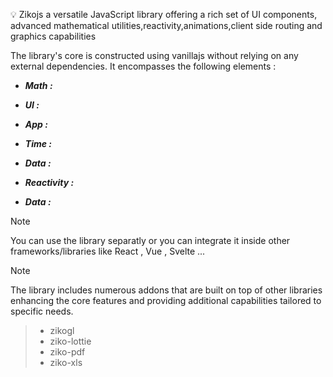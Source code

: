 💡 Zikojs a versatile JavaScript library offering a rich set of UI components, advanced mathematical utilities,reactivity,animations,client side routing and graphics capabilities 

The library's core is constructed using vanillajs without relying on any external dependencies. It encompasses the following elements : 
- ***Math :*** 

- ***UI :*** 

- ***App :*** 

- ***Time :*** 

- ***Data :*** 

- ***Reactivity :***

- ***Data :***

>[!NOTE]
You can use the library separatly or you can integrate it inside other frameworks/libraries like React , Vue , Svelte ...

>[!NOTE]
The library includes numerous addons that are built on top of other libraries enhancing the core features and providing additional capabilities tailored to specific needs.
> - zikogl
> - ziko-lottie
> - ziko-pdf
> - ziko-xls